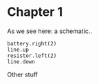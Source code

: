 # Chapter 1

As we see here: a schematic..

```schemgo
battery.right(2)
line.up
resistor.left(2)
line.down
```

Other stuff
